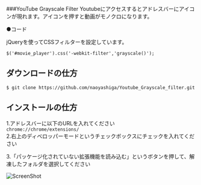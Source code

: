 ###YouTube Grayscale Filter
Youtubeにアクセスするとアドレスバーにアイコンが現れます。アイコンを押すと動画がモノクロになります。

●コード　　

jQueryを使ってCSSフィルターを設定しています。　　

`$('#movie_player').css('-webkit-filter','grayscale()');`  

ダウンロードの仕方
----
    $ git clone https://github.com/naoyashiga/Youtube_Grayscale_filter.git

インストールの仕方
----
1.アドレスバーに以下のURLを入れてください  
`chrome://chrome/extensions/`  
2.右上のディベロッパーモードというチェックボックスにチェックを入れてください  

3.「パッケージ化されていない拡張機能を読み込む」というボタンを押して、解凍したフォルダを選択してください  

![ScreenShot](https://raw.github.com/naoyashiga/Chrome_Extensions/master/Google_Calendar_From_Rikunavi/screenshots/install.png)